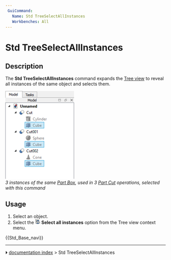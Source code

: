 ```yaml
---
 GuiCommand:
   Name: Std TreeSelectAllInstances
   Workbenches: All
---
```


# Std TreeSelectAllInstances

## Description

The **Std TreeSelectAllInstances** command expands the [Tree view](Tree_view.md) to reveal all instances of the same object and selects them.

 ![](images/Std_TreeSelectAllInstances_Example.png )  
*3 instances of the same [Part Box](Part_Box.md), used in 3 [Part Cut](Part_Cut.md) operations, selected with this command*

## Usage

1.  Select an object.
2.  Select the **<img src="images/Std_TreeSelectAllInstances.svg" width=16px> Select all instances** option from the Tree view context menu.




 {{Std_Base_navi}}



---
⏵ [documentation index](../README.md) > Std TreeSelectAllInstances
